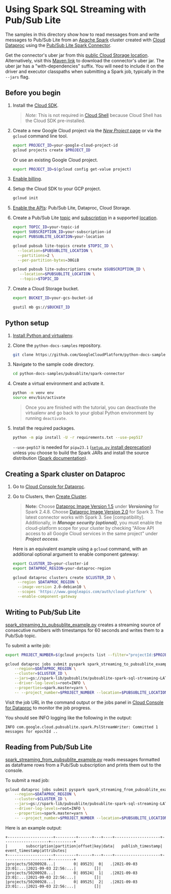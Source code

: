 # Using Spark SQL Streaming with Pub/Sub Lite

The samples in this directory show how to read messages from and write messages to Pub/Sub Lite from an [Apache Spark] cluster created with [Cloud Dataproc] using the [Pub/Sub Lite Spark Connector].

Get the connector's uber jar from this [public Cloud Storage location]. Alternatively, visit this [Maven link] to download the connector's uber jar. The uber jar has a "with-dependencies" suffix. You will need to include it on the driver and executor classpaths when submitting a Spark job, typically in the `--jars` flag. 

## Before you begin

1. Install the [Cloud SDK].
   > *Note:* This is not required in [Cloud Shell]
   > because Cloud Shell has the Cloud SDK pre-installed.

1. Create a new Google Cloud project via the
   [*New Project* page] or via the `gcloud` command line tool.

   ```sh
   export PROJECT_ID=your-google-cloud-project-id
   gcloud projects create $PROJECT_ID
   ```
   Or use an existing Google Cloud project.
   ```sh
   export PROJECT_ID=$(gcloud config get-value project)
   ```

1. [Enable billing].

1. Setup the Cloud SDK to your GCP project.

   ```sh
   gcloud init
   ```

1. [Enable the APIs]: Pub/Sub Lite, Dataproc, Cloud Storage.

1. Create a Pub/Sub Lite [topic] and [subscription] in a supported [location].

   ```bash
   export TOPIC_ID=your-topic-id
   export SUBSCRIPTION_ID=your-subscription-id
   export PUBSUBLITE_LOCATION=your-location

   gcloud pubsub lite-topics create $TOPIC_ID \
     --location=$PUBSUBLITE_LOCATION \
     --partitions=2 \
     --per-partition-bytes=30GiB

   gcloud pubsub lite-subscriptions create $SUBSCRIPTION_ID \
      --location=$PUBSUBLITE_LOCATION \
      --topic=$TOPIC_ID
   ```

1. Create a Cloud Storage bucket.

   ```bash
   export BUCKET_ID=your-gcs-bucket-id

   gsutil mb gs://$BUCKET_ID
   ```

## Python setup

1. [Install Python and virtualenv].

1. Clone the `python-docs-samples` repository.

    ```bash
    git clone https://github.com/GoogleCloudPlatform/python-docs-samples.git
    ```

1. Navigate to the sample code directory.

    ```bash
    cd python-docs-samples/pubsublite/spark-connector
    ```

1. Create a virtual environment and activate it.

    ```bash
    python -m venv env
    source env/bin/activate
    ```
   > Once you are finished with the tutorial, you can deactivate
   > the virtualenv and go back to your global Python environment
   > by running `deactivate`.

1. Install the required packages.

    ```bash
    python -m pip install -U -r requirements.txt --use-pep517
    ```

    `--use-pep517` is needed for `pip≥23.1`
   ([`setup.py` install deprecation](https://github.com/pypa/pip/issues/8559))
   unless you choose to build the Spark JARs and install the source distribution
   ([Spark documentation](https://spark.apache.org/docs/latest/building-spark.html#pyspark-pip-installable)).

## Creating a Spark cluster on Dataproc

1. Go to [Cloud Console for Dataproc].

1. Go to Clusters, then [Create Cluster].
   > **Note:** Choose [Dataproc Image Version 1.5]
   > under ___Versioning___ for Spark 2.4.8.
   > Choose [Dataproc Image Version 2.0] for Spark 3.
   > The latest connector works with Spark 3.
   > See [compatibility].
   > Additionally, in ___Manage security (optional)___, you
   > must enable the cloud-platform scope for your cluster by
   > checking "Allow API access to all Google Cloud services in
   > the same project" under ___Project access___.

   Here is an equivalent example using a `gcloud` command, with an additional optional argument to enable component gateway:

    ```sh
    export CLUSTER_ID=your-cluster-id
    export DATAPROC_REGION=your-dataproc-region

    gcloud dataproc clusters create $CLUSTER_ID \
      --region $DATAPROC_REGION \
      --image-version 2.0-debian10 \
      --scopes 'https://www.googleapis.com/auth/cloud-platform' \
      --enable-component-gateway
    ```

## Writing to Pub/Sub Lite

[spark_streaming_to_pubsublite_example.py](spark_streaming_to_pubsublite_example.py) creates a streaming source of consecutive numbers with timestamps for 60 seconds and writes them to a Pub/Sub topic.

To submit a write job:

```sh
export PROJECT_NUMBER=$(gcloud projects list --filter="projectId:$PROJECT_ID" --format="value(PROJECT_NUMBER)")

gcloud dataproc jobs submit pyspark spark_streaming_to_pubsublite_example.py \
    --region=$DATAPROC_REGION \
    --cluster=$CLUSTER_ID \
    --jars=gs://spark-lib/pubsublite/pubsublite-spark-sql-streaming-LATEST-with-dependencies.jar \
    --driver-log-levels=root=INFO \
    --properties=spark.master=yarn \
    -- --project_number=$PROJECT_NUMBER --location=$PUBSUBLITE_LOCATION --topic_id=$TOPIC_ID
```

Visit the job URL in the command output or the jobs panel in [Cloud Console for Dataproc] to monitor the job progress.

You should see INFO logging like the following in the output:

```none
INFO com.google.cloud.pubsublite.spark.PslStreamWriter: Committed 1 messages for epochId ..
```

## Reading from Pub/Sub Lite

[spark_streaming_from_pubsublite_example.py](spark_streaming_from_pubsublite_example.py) reads messages formatted as dataframe rows from a Pub/Sub subscription and prints them out to the console.

To submit a read job:

```sh
gcloud dataproc jobs submit pyspark spark_streaming_from_pubsublite_example.py \
    --region=$DATAPROC_REGION \
    --cluster=$CLUSTER_ID \
    --jars=gs://spark-lib/pubsublite/pubsublite-spark-sql-streaming-LATEST-with-dependencies.jar \
    --driver-log-levels=root=INFO \
    --properties=spark.master=yarn \
    -- --project_number=$PROJECT_NUMBER --location=$PUBSUBLITE_LOCATION --subscription_id=$SUBSCRIPTION_ID
```

Here is an example output: <!--TODO: update attributes field output with the next release of the connector-->

```none
+--------------------+---------+------+---+----+--------------------+--------------------+----------+
|        subscription|partition|offset|key|data|   publish_timestamp|     event_timestamp|attributes|
+--------------------+---------+------+---+----+--------------------+--------------------+----------+
|projects/50200928...|        0| 89523|  0|   .|2021-09-03 23:01:...|2021-09-03 22:56:...|        []|
|projects/50200928...|        0| 89524|  1|   .|2021-09-03 23:01:...|2021-09-03 22:56:...|        []|
|projects/50200928...|        0| 89525|  2|   .|2021-09-03 23:01:...|2021-09-03 22:56:...|        []|
```

[Apache Spark]: https://spark.apache.org/
[Pub/Sub Lite Spark Connector]: https://github.com/googleapis/java-pubsublite-spark
[Cloud Dataproc]: https://cloud.google.com/dataproc/docs/
[public Cloud Storage location]: gs://spark-lib/pubsublite/pubsublite-spark-sql-streaming-LATEST-with-dependencies.jar
[Maven link]: https://search.maven.org/search?q=g:com.google.cloud%20a:pubsublite-spark-sql-streaming

[Cloud SDK]: https://cloud.google.com/sdk/docs/
[Cloud Shell]: https://console.cloud.google.com/cloudshell/editor/
[*New Project* page]: https://console.cloud.google.com/projectcreate
[Enable billing]: https://cloud.google.com/billing/docs/how-to/modify-project/
[Enable the APIs]: https://console.cloud.google.com/flows/enableapi?apiid=pubsublite.googleapis.com,dataproc,storage_component
[topic]: https://cloud.google.com/pubsub/lite/docs/topics
[subscription]: https://cloud.google.com/pubsub/lite/docs/subscriptions
[location]: https://cloud.google.com/pubsub/lite/docs/locations

[Install Python and virtualenv]: https://cloud.google.com/python/setup/
[Cloud Console for Dataproc]: https://console.cloud.google.com/dataproc/

[Create Cluster]: https://pantheon.corp.google.com/dataproc/clustersAdd
[Dataproc Image Version 1.5]: https://cloud.google.com/dataproc/docs/concepts/versioning/dataproc-release-1.5
[Dataproc Image Version 2.0]: https://cloud.google.com/dataproc/docs/concepts/versioning/dataproc-release-2.0
[compatability]: gs://spark-lib/pubsublite/pubsublite-spark-sql-streaming-LATEST-with-dependencies.jar